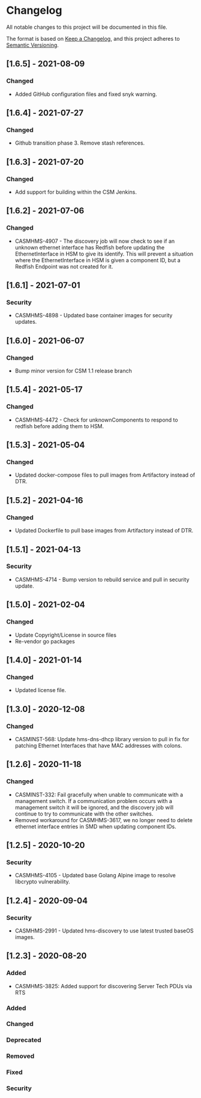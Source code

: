 # Changelog

All notable changes to this project will be documented in this file.

The format is based on [Keep a Changelog](https://keepachangelog.com/en/1.0.0/),
and this project adheres to [Semantic Versioning](https://semver.org/spec/v2.0.0.html).

## [1.6.5] - 2021-08-09

### Changed

- Added GitHub configuration files and fixed snyk warning.

## [1.6.4] - 2021-07-27

### Changed

- Github transition phase 3. Remove stash references.

## [1.6.3] - 2021-07-20

### Changed

- Add support for building within the CSM Jenkins.

## [1.6.2] - 2021-07-06

### Changed

- CASMHMS-4907 - The discovery job will now check to see if an unknown ethernet interface has Redfish before updating the EthernetInterface in HSM to give its identify. This will prevent a situation where the EthernetInterface in HSM is given a component ID, but a Redfish Endpoint was not created for it.

## [1.6.1] - 2021-07-01

### Security

- CASMHMS-4898 - Updated base container images for security updates.

## [1.6.0] - 2021-06-07

### Changed
- Bump minor version for CSM 1.1 release branch

## [1.5.4] - 2021-05-17

### Changed
- CASMHMS-4472 - Check for unknownComponents to respond to redfish before adding them to HSM.

## [1.5.3] - 2021-05-04

### Changed
- Updated docker-compose files to pull images from Artifactory instead of DTR.

## [1.5.2] - 2021-04-16

### Changed
- Updated Dockerfile to pull base images from Artifactory instead of DTR.

## [1.5.1] - 2021-04-13

### Security
- CASMHMS-4714 - Bump version to rebuild service and pull in security update.

## [1.5.0] - 2021-02-04

### Changed
- Update Copyright/License in source files
- Re-vendor go packages

## [1.4.0] - 2021-01-14

### Changed
- Updated license file.

## [1.3.0] - 2020-12-08

### Changed
- CASMINST-568: Update hms-dns-dhcp library version to pull in fix for patching Ethernet Interfaces that have MAC addresses with colons.

## [1.2.6] - 2020-11-18

### Changed
- CASMINST-332: Fail gracefully when unable to communicate with a management switch. If a communication problem occurs with a management switch it will be ignored, and the discovery job will continue to try to communicate with the other switches. 
- Removed workaround for CASMHMS-3617, we no longer need to delete ethernet interface entries in SMD when updating component IDs.

## [1.2.5] - 2020-10-20

### Security
- CASMHMS-4105 - Updated base Golang Alpine image to resolve libcrypto vulnerability.

## [1.2.4] - 2020-09-04

### Security
- CASMHMS-2991 - Updated hms-discovery to use latest trusted baseOS images.

## [1.2.3] - 2020-08-20

### Added
- CASMHMS-3825: Added support for discovering Server Tech PDUs via RTS

### Added

### Changed

### Deprecated

### Removed

### Fixed

### Security
